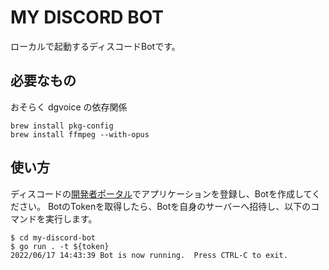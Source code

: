 # MY DISCORD BOT

ローカルで起動するディスコードBotです。

## 必要なもの
おそらく dgvoice の依存関係

```shell
brew install pkg-config
brew install ffmpeg --with-opus
```

## 使い方

ディスコードの[開発者ポータル](https://discord.com/developers/applications)でアプリケーションを登録し、Botを作成してください。
BotのTokenを取得したら、Botを自身のサーバーへ招待し、以下のコマンドを実行します。

```shell
$ cd my-discord-bot
$ go run . -t ${token}
2022/06/17 14:43:39 Bot is now running.  Press CTRL-C to exit.
```
